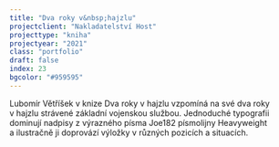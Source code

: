 ```yaml
---
title: "Dva roky v&nbsp;hajzlu"
projectclient: "Nakladatelství Host"
projecttype: "kniha"
projectyear: "2021"
class: "portfolio"
draft: false
index: 23
bgcolor: "#959595"
---
```



Lubomír Větříšek v&nbsp;knize Dva roky v&nbsp;hajzlu vzpomíná na své dva roky v&nbsp;hajzlu strávené základní vojenskou službou. Jednoduché typografii dominují nadpisy z&nbsp;výrazného písma Joe182 písmolijny Heavyweight a&nbsp;ilustračně ji doprovází výložky v&nbsp;různých pozicích a situacích.